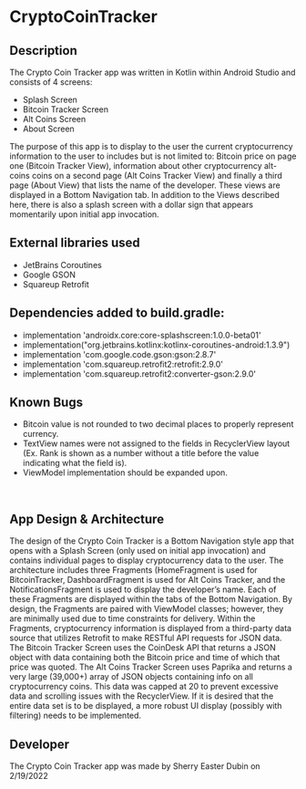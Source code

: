 # CryptoCoinTracker
## Description
The Crypto Coin Tracker app was written in Kotlin within Android Studio and consists of 4 screens:
- Splash Screen
-	Bitcoin Tracker Screen
-	Alt Coins Screen
-	About Screen

The purpose of this app is to display to the user the current cryptocurrency information to the user to includes but is not limited to: Bitcoin price on page one (Bitcoin Tracker View), information about other cryptocurrency alt-coins coins on a second page (Alt Coins Tracker View) and finally a third page (About View) that lists the name of the developer. These views are displayed in a Bottom Navigation tab. In addition to the Views described here, there is also a splash screen with a dollar sign that appears momentarily upon initial app invocation.

## External libraries used
-	JetBrains Coroutines
-	Google GSON
-	Squareup Retrofit

## Dependencies added to build.gradle:
- implementation 'androidx.core:core-splashscreen:1.0.0-beta01'
- implementation("org.jetbrains.kotlinx:kotlinx-coroutines-android:1.3.9")
- implementation 'com.google.code.gson:gson:2.8.7'
- implementation 'com.squareup.retrofit2:retrofit:2.9.0'
- implementation 'com.squareup.retrofit2:converter-gson:2.9.0'
 

## Known Bugs
-	Bitcoin value is not rounded to two decimal places to properly represent currency.
- TextView names were not assigned to the fields in RecyclerView layout (Ex. Rank is shown as a number without a title before the value indicating what the field is).
-	ViewModel implementation should be expanded upon.

 
## App Design & Architecture 
The design of the Crypto Coin Tracker is a Bottom Navigation style app that opens with a Splash Screen (only used on initial app invocation) and contains individual pages to display cryptocurrency data to the user. 
The architecture includes three Fragments (HomeFragment is used for BitcoinTracker, DashboardFragment is used for Alt Coins Tracker, and the NotificationsFragment is used to display the developer’s name. Each of these Fragments are displayed within the tabs of the Bottom Navigation. By design, the Fragments are paired with ViewModel classes; however, they are minimally used due to time constraints for delivery.
Within the Fragments, cryptocurrency information is displayed from a third-party data source that utilizes Retrofit to make RESTful API requests for JSON data. The Bitcoin Tracker Screen uses the CoinDesk API that returns a JSON object with data containing both the Bitcoin price and time of which that price was quoted. The Alt Coins Tracker Screen uses Paprika and returns a very large (39,000+) array of JSON objects containing info on all cryptocurrency coins. This data was capped at 20 to prevent excessive data and scrolling issues with the RecyclerView. If it is desired that the entire data set is to be displayed, a more robust UI display (possibly with filtering) needs to be implemented. 

## Developer
The Crypto Coin Tracker app was made by Sherry Easter Dubin on 2/19/2022
